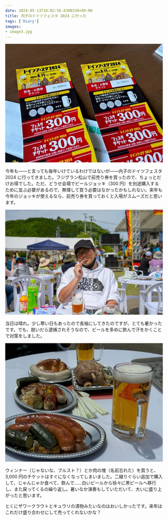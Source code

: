 ```yaml
---
date: 2024-05-13T10:02:56.6300330+09:00
title: 内子のドイツフェスタ 2024 に行った
tags: ['Diary']
images:
- image3.jpg
---
```


![ドイツフェスタ 2024 の前売り券](image1.jpg)

今年も――と言っても毎年いけているわけではないが――内子のドイツフェスタ 2024 に行ってきました。フジグラン松山で前売り券を買ったので、ちょっとだけお得でした。ただ、どうせ会場でビールジョッキ（300 円）を別途購入するために並ぶ必要があるので、無理して買う必要はなかったかもしれない。来年も今年のジョッキが使えるなら、前売り券を買っておくと入場がスムーズだと思います。

![ご満悦のだるやなぎ](image2.jpg)

当日は晴れ。少し寒い日もあったので長袖にしてきたのですが、とても暑かったです。でも、脱いだら逮捕されそうなので、ビールを多めに飲んで汗をかくことで対策をしました。

![ドイツ料理](image3.jpg)

ウィンナー（じゃないな、ブルスト？）とか肉の塊（名前忘れた）を買うと、3,000 円のチケットはすぐになくなってしまいました。二綴りぐらい追加で購入して、じゃんじゃか食べて、飲んで……白いビールから徐々に黒ビールへ移行し、また戻ってくるの繰り返し。暑いなか演奏もしていただいて、大いに盛り上がったと思います。

とくにザワークラウトとキュウリの漬物みたいなのはおいしかったです。来年はこれだけ盛り合わせにして売ってくれないかな？